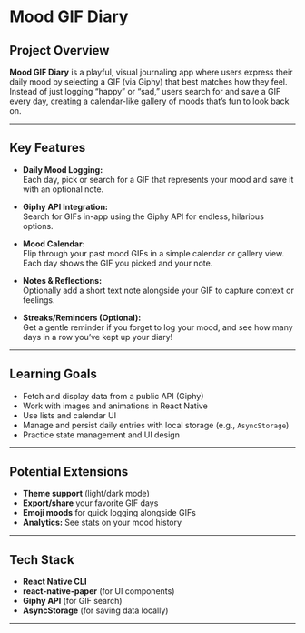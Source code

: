 # Mood GIF Diary

## Project Overview

**Mood GIF Diary** is a playful, visual journaling app where users express their daily mood by selecting a GIF (via Giphy) that best matches how they feel. Instead of just logging “happy” or “sad,” users search for and save a GIF every day, creating a calendar-like gallery of moods that’s fun to look back on.

---

## Key Features

- **Daily Mood Logging:**  
  Each day, pick or search for a GIF that represents your mood and save it with an optional note.

- **Giphy API Integration:**  
  Search for GIFs in-app using the Giphy API for endless, hilarious options.

- **Mood Calendar:**  
  Flip through your past mood GIFs in a simple calendar or gallery view. Each day shows the GIF you picked and your note.

- **Notes & Reflections:**  
  Optionally add a short text note alongside your GIF to capture context or feelings.

- **Streaks/Reminders (Optional):**  
  Get a gentle reminder if you forget to log your mood, and see how many days in a row you’ve kept up your diary!

---

## Learning Goals

- Fetch and display data from a public API (Giphy)
- Work with images and animations in React Native
- Use lists and calendar UI
- Manage and persist daily entries with local storage (e.g., `AsyncStorage`)
- Practice state management and UI design

---

## Potential Extensions

- **Theme support** (light/dark mode)
- **Export/share** your favorite GIF days
- **Emoji moods** for quick logging alongside GIFs
- **Analytics:** See stats on your mood history

---

## Tech Stack

- **React Native CLI**
- **react-native-paper** (for UI components)
- **Giphy API** (for GIF search)
- **AsyncStorage** (for saving data locally)

---
